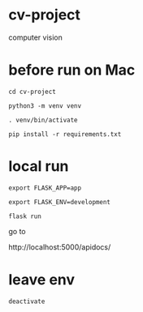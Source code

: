 # cv-project
computer vision

# before run on Mac

`cd cv-project`

`python3 -m venv venv`

`. venv/bin/activate`

`pip install -r requirements.txt`

# local run
`export FLASK_APP=app`

`export FLASK_ENV=development`

`flask run`

go to 

http://localhost:5000/apidocs/

# leave env

`deactivate`